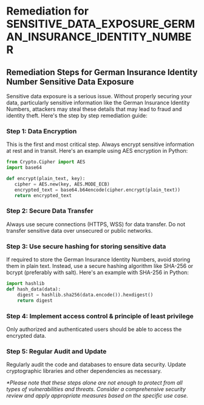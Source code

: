 # Remediation for SENSITIVE_DATA_EXPOSURE_GERMAN_INSURANCE_IDENTITY_NUMBER

## Remediation Steps for German Insurance Identity Number Sensitive Data Exposure
Sensitive data exposure is a serious issue. Without properly securing your data, particularly sensitive information like the German Insurance Identity Numbers, attackers may steal these details that may lead to fraud and identity theft. Here's the step by step remediation guide:

### Step 1: Data Encryption
This is the first and most critical step. Always encrypt sensitive information at rest and in transit. Here's an example using AES encryption in Python:

```python
from Crypto.Cipher import AES
import base64

def encrypt(plain_text, key):
   cipher = AES.new(key, AES.MODE_ECB)
   encrypted_text = base64.b64encode(cipher.encrypt(plain_text))
   return encrypted_text
```

### Step 2: Secure Data Transfer
Always use secure connections (HTTPS, WSS) for data transfer. Do not transfer sensitive data over unsecured or public networks.

### Step 3: Use secure hashing for storing sensitive data
If required to store the German Insurance Identity Numbers, avoid storing them in plain text. Instead, use a secure hashing algorithm like SHA-256 or bcrypt (preferably with salt). Here's an example with SHA-256 in Python:

```python
import hashlib
def hash_data(data):
    digest = hashlib.sha256(data.encode()).hexdigest()
    return digest
```

### Step 4: Implement access control & principle of least privilege
Only authorized and authenticated users should be able to access the encrypted data.

### Step 5: Regular Audit and Update
Regularly audit the code and databases to ensure data security. Update cryptographic libraries and other dependencies as necessary. 

_*Please note that these steps alone are not enough to protect from all types of vulnerabilities and threats. Consider a comprehensive security review and apply appropriate measures based on the specific use case._